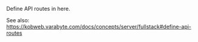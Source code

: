 Define API routes in here.

See also: https://kobweb.varabyte.com/docs/concepts/server/fullstack#define-api-routes
